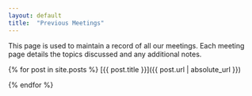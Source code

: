 ```yaml
---
layout: default
title:  "Previous Meetings"
---
```

This page is used to maintain a record of all our meetings. Each meeting page details the topics discussed and any additional notes.

{% for post in site.posts %}
[{{ post.title }}]({{ post.url | absolute_url }})

{% endfor %}